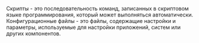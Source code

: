 Скрипты - это последовательность команд, записанных в скриптовом языке программирования, который может выполняться автоматически.
Конфигурационные файлы - это файлы, содержащие настройки и параметры, используемые для настройки приложений, систем или других компонентов.

